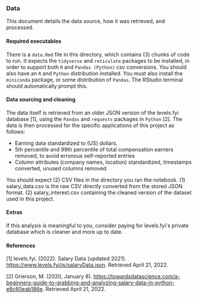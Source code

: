 ### Data
This document details the data source, how it was retrieved, and processed.

#### Required executables
There is a `data.Rmd` file in this directory, which contains (3) chunks of code to run. It expects the `tidyverse` and `reticulate` packages to be installed, in order to support both `R` and `Pandas (Python)` csv conversions. You should also have an `R` and `Python` distribution installed. You must also install the `miniconda` package, or some distribution of `Pandas`. The RStudio terminal should automatically prompt this.

#### Data sourcing and cleaning
The data itself is retrieved from an older JSON version of the levels.fyi database [1], using the `Pandas` and `requests` packages in `Python` [2]. The data is then processed for the specific applications of this project as follows:

- Earning data standardized to (US) dollars.
- 5th percentile and 99th percentile of total compensation earners removed, to avoid erronous self-reported entries
- Column attributes (company names, location) standardized, timestamps converted, unused columns removed

You should expect (2) CSV files in the directory you ran the notebook. (1) salary_data.csv is the raw CSV directly converted from the stored JSON format. (2) salary_interest.csv containing the cleaned version of the dataset used in this project.

#### Extras
If this analysis is meaningful to you, consider paying for levels.fyi's private database which is cleaner and more up to date.

#### References

[1] levels.fyi. (2022). Salary Data (updated 2021). https://www.levels.fyi/js/salaryData.json.
Retrieved April 21, 2022.

[2] Grierson, M. (2020, January 8). https://towardsdatascience.com/a-beginners-guide-to-grabbing-and-analyzing-salary-data-in-python-e8c60eab186e. Retrieved April 21, 2022. 
